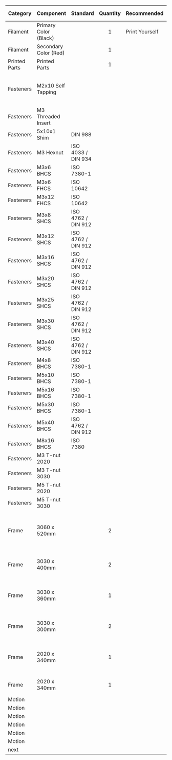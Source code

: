 
| Category      | Component             | Standard  | Quantity  | Recommended    | Alternative Source | Alternative Source 2 | Alt 3   | Notes   | Other   |
| ------------- | --------------------- | --------- | :-------: | -------------- |------------------- | -------------------- | ------- | ------- | ------- |
| Filament      | Primary Color (Black) |           | 1         | Print Yourself | [Paramount ABS](https://www.paramount-3d.com/product-page/absblack) | [Amazon](https://www.amazon.com/Paramount-3D-PANTONE-1-75mm-Filament/dp/B01LR4RTJC/ref=as_li_ss_tl?keywords=Paramount+Black+ABS&qid=1569412059&sr=8-1-spons&psc=1&spLa=ZW5jcnlwdGVkUXVhbGlmaWVyPUEyTTNLUzQyUjNWRTYyJmVuY3J5cHRlZElkPUEwMzcwMTIzMjZETUZXRlFJWFlCSiZlbmNyeXB0ZWRBZElkPUEwOTQyMTM0MVFHUTc2NEpXRzlCWSZ3aWRnZXROYW1lPXNwX2F0ZiZhY3Rpb249Y2xpY2tSZWRpcmVjdCZkb05vdExvZ0NsaWNrPXRydWU=&linkCode=sl1&tag=docjeevescom-20&linkId=06e23e2bbb6d003cd4f8981e95d851c9&language=en_US) | [eSUN ABS+](https://www.amazon.com/eSUN-1-75mm-Printer-Filament-2-2lbs/dp/B018F586ES?th=1) | [Amazon](https://www.amazon.com/eSUN-1-75mm-Printer-Filament-2-2lbs/dp/B018F586ES/ref=as_li_ss_tl?keywords=eSun%2BABS%2B&qid=1569412199&sr=8-1-spons&spLa=ZW5jcnlwdGVkUXVhbGlmaWVyPUEySFNHTk5MSDA5UjhOJmVuY3J5cHRlZElkPUExMDQ2MDQwM05VN0VKWTY2VVZXTCZlbmNyeXB0ZWRBZElkPUEwNzE0Nzc5VjBVOUk3QlVGSE5GJndpZGdldE5hbWU9c3BfYXRmJmFjdGlvbj1jbGlja1JlZGlyZWN0JmRvTm90TG9nQ2xpY2s9dHJ1ZQ&linkCode=sl1&tag=docjeevescom-20&linkId=d60044403dc73a107db0795a87a92dc6&language=en_US&th=1) |  |
| Filament      | Secondary Color (Red) |           | 1         | 	             | [Paramount ABS](https://www.paramount-3d.com/product-page/abs-pantone-enzo-red-485c-1-75mm-1kg-filament-trrl3020485c) | [Amazon](https://www.amazon.com/Paramount-3D-PANTONE-Filament-TRRL3020485A/dp/B01LR4VTMA/ref=as_li_ss_tl?keywords=Paramount+Black+ABS&qid=1569412059&sr=8-6&linkCode=sl1&tag=docjeevescom-20&linkId=716f78d29357e2dd2d0ff80e913c1cdf&language=en_US) | [Hatchbox ABS](https://www.amazon.com/HATCHBOX-3D-Filament-Dimensional-Accuracy/dp/B00J0HB1YI?th=1) | [Amazon](https://www.amazon.com/HATCHBOX-3D-Filament-Dimensional-Accuracy/dp/B00J0HB1YI/ref=as_li_ss_tl?keywords=Hatchbox%2BRed%2BABS&qid=1569412254&sr=8-1&linkCode=sl1&tag=docjeevescom-20&linkId=3f05c510dce172e0b8e2db0e6f8dbcf2&language=en_US&th=1) |  |
| Printed Parts | Printed Parts         |           | 1         | 	             | [Print It Forward](https://pif.voron.dev/)  |                      |         |         |         |
| Fasteners     | M2x10 Self Tapping    |           |           |           |            |          |          | Self Tapping Screw for Plastics      |          |
| Fasteners     | M3 Threaded Insert    |           |           |           |            |          |          |          |          |
| Fasteners     | 5x10x1 Shim           | DIN 988   |           |           |            |          |          |          |          |
| Fasteners     | M3 Hexnut             | ISO 4033 / DIN 934 |  |
| Fasteners     | M3x6  BHCS            | ISO 7380-1 |           |           |            |          |          |          |          |
| Fasteners     | M3x6  FHCS            | ISO 10642 |           |           |            |          |          |          |          |
| Fasteners     | M3x12 FHCS            | ISO 10642 |           |           |            |          |          |          |          |
| Fasteners     | M3x8  SHCS            | ISO 4762 / DIN 912 |           |           |            |          |          |          |          |
| Fasteners     | M3x12 SHCS            | ISO 4762 / DIN 912 |           |           |            |          |          |          |          |
| Fasteners     | M3x16 SHCS            | ISO 4762 / DIN 912 |           |           |            |          |          |          |          |
| Fasteners     | M3x20 SHCS            | ISO 4762 / DIN 912 |           |           |            |          |          |          |          |
| Fasteners     | M3x25 SHCS            | ISO 4762 / DIN 912 |           |           |            |          |          |          |          |
| Fasteners     | M3x30 SHCS            | ISO 4762 / DIN 912 |           |           |            |          |          |          |          |
| Fasteners     | M3x40 SHCS            | ISO 4762 / DIN 912 |           |           |            |          |          |          |          |
| Fasteners     | M4x8  BHCS            | ISO 7380-1 |           |           |            |          |          |          |          |
| Fasteners     | M5x10 BHCS            | ISO 7380-1 |           |           |            |          |          |          |          |
| Fasteners     | M5x16 BHCS            | ISO 7380-1 |           |           |            |          |          |          |          |
| Fasteners     | M5x30 BHCS            | ISO 7380-1 |           |           |            |          |          |          |          |
| Fasteners     | M5x40 BHCS            | ISO 4762 / DIN 912 |           |           |            |          |          |          |   |
| Fasteners     | M8x16 BHCS            | ISO 7380  |           |           |            |          |          |          |   |
| Fasteners     | M3 T-nut 2020         |           |           |           |            |          |          |          |   |
| Fasteners     | M3 T-nut 3030         |           |           |           |            |          |          |          |   |
| Fasteners     | M5 T-nut 2020         |           |           |           |            |          |          |          |   |
| Fasteners     | M5 T-nut 3030         |           |           |           |            |          |          |          |   |
| Frame         | 3060 x 520mm          |           | 2         |           |            |          |          | HFSB6-3060-520-AH105-BH415-AV180 |   |
| Frame         | 3030 x 400mm          |           | 2         |           |            |          |          | HFSB6-3030-400-TPW |   |
| Frame         | 3030 x 360mm          |           | 1         |           |            |          |          | HFSB6-3030-360-LCH-RCH |   |
| Frame         | 3030 x 300mm          |           | 2         |           |            |          |          | HFSB6-3030-300-TPW |   |
| Frame         | 2020 x 340mm          |           | 1         |           |            |          |          | HFSB5-2020-340-AH15-BH325 |   |
| Frame         | 2020 x 340mm          |           | 1         |           |            |          |          | HFSB5-2020-340 |   |
| Motion        |           |           |           |           |            |          |          |          |   |
| Motion        |           |           |           |           |            |          |          |          |   |
| Motion        |           |           |           |           |            |          |          |          |   |
| Motion        |           |           |           |           |            |          |          |          |   |
| Motion        |           |           |           |           |            |          |          |          |   |
| Motion        |           |           |           |           |            |          |          |          |   |
| next        |           |           |           |           |            |          |          |          |   |
